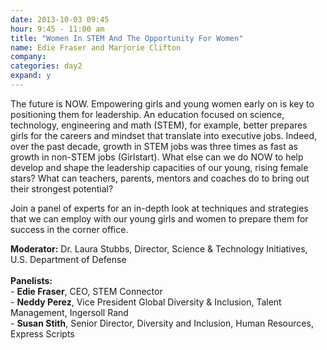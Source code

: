 ```yaml
---
date: 2013-10-03 09:45
hour: 9:45 - 11:00 am
title: "Women In STEM And The Opportunity For Women"
name: Edie Fraser and Marjorie Clifton
company:
categories: day2
expand: y
---
```


The future is NOW. Empowering girls and young women early on is key to positioning them for leadership. An education focused on science, technology, engineering and math (STEM), for example, better prepares girls for the careers and mindset that translate into executive jobs. Indeed, over the past decade, growth in STEM jobs was three times as fast as growth in non-STEM jobs (Girlstart). What else can we do NOW to help develop and shape the leadership capacities of our young, rising female stars? What can teachers, parents, mentors and coaches do to bring out their strongest potential? 

Join a panel of experts for an in-depth look at techniques and strategies that we can employ with our young girls and women to prepare them for success in the corner office.

__Moderator:__ Dr. Laura Stubbs, Director, Science & Technology Initiatives, U.S. Department of Defense <br /><br />
__Panelists:__ <br />
\- __Edie Fraser__, CEO, STEM Connector  <br />
\- __Neddy Perez__, ‎Vice President Global Diversity & Inclusion, Talent Management, Ingersoll Rand <br />
\- __Susan Stith__, Senior Director, Diversity and Inclusion, Human Resources, Express Scripts  <br />
